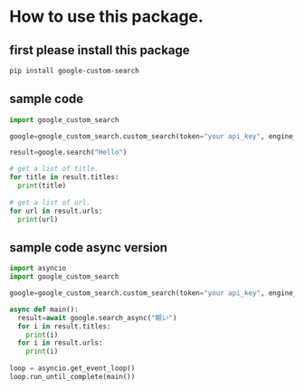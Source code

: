 # How to use this package.

## first please install this package
```bash
pip install google-custom-search
```

## sample code
```py
import google_custom_search

google=google_custom_search.custom_search(token="your api_key", engine_id=your engine_id)

result=google.search("Hello")

# get a list of title.
for title in result.titles:
  print(title)
  
# get a list of url.
for url in result.urls:
  print(url)
```

## sample code async version
```py
import asyncio
import google_custom_search

google=google_custom_search.custom_search(token="your api_key", engine_id="your engine_id")

async def main():
  result=await google.search_async("眠い")
  for i in result.titles:
    print(i)
  for i in result.urls:
    print(i)
    
loop = asyncio.get_event_loop() 
loop.run_until_complete(main())
```